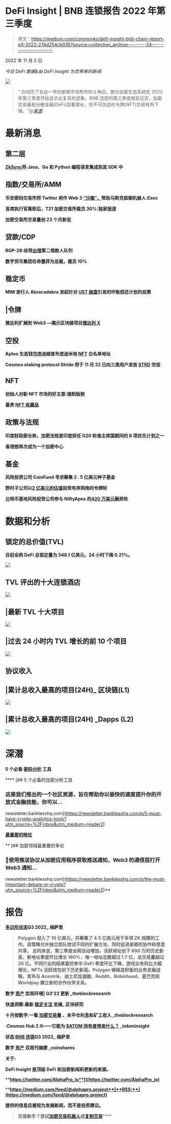 # DeFi Insight | BNB 连锁报告 2022 年第三季度

> 原文：<https://medium.com/coinmonks/defi-insight-bnb-chain-report-q3-2022-274d254cb035?source=collection_archive---------24----------------------->

2022 年 11 月 2 日

*今日 DeFi 数据&由 DeFi Insight 为您带来的新闻*

![](img/887e3ee3402db5737c76e951329f271a.png)

> *"* 在经历了长达一年的抵御市场熊市的斗争后，部分加密生态系统在 2022 年第三季度开始显示出复苏的迹象。BNB 连锁的第三季度报告证实，加密交易量和分散金融(DeFi)显著增长，但不可伪造的令牌(NFT)交易有所下降。*“@*[*来源*](https://dappradar.com/blog/bnb-chain-report-q3-2022)

# 最新消息

## 第二层

**[**ZkSync**](https://twitter.com/zksync/status/1587507606108614656)**将 Java、Go 和 Python 编程语言集成到其 SDK 中****

## ****指数/交易所/AMM****

******币安密码交易所将 Twitter 用作 Web 3 [“沙箱”，](https://www.coindesk.com/business/2022/11/01/crypto-exchange-binance-to-use-twitter-as-web-3-sandbox-help-musk-fend-off-bots-exec/?utm_medium=referral&utm_source=rss&utm_campaign=headlines)帮助马斯克抵御机器人:Exec******

******首席执行官离职后，T21 加密交易所裁员 30%:独家报道******

******加密交易所交易量创 23 个月新低******

## ******贷款/CDP******

********RGP-28:丝带[出借](https://snapshot.org/#/rbn.eth/proposal/0x59c2eadd43066ab808ebd69a566d8dbfd31ae6e444a020010dfcec373bc10fa8)第二借款人队列********

******数字货币集团任命墨菲为总裁，裁员 10%******

## ******稳定币******

********MIM 发行人 Abracadabra 发起针对 [UST 崩盘](https://snapshot.org/#/abracadabrabymerlinthemagician.eth/proposal/0x15e24bdd8c051e990e91d668a0834cda206438faa26a427f36a55fe76991dfb7)引发的坏账偿还计划的投票********

## ******|令牌******

********雅达利扩展到 Web3 —揭示区块链项目[雅达利 X](https://blockster.com/atari-expands-to-web3-reveals-blockchain-project-atari-x)********

## ******空投******

********Aptos 生态钱包庞迪姆宣布庞迪米地 [NFT](https://twitter.com/PontemNetwork/status/1587624271861481473) 白名单地址********

********Cosmos staking protocol Stride 将于 11 月 22 日向三类用户发放 [STRD](https://twitter.com/stride_zone/status/1587554430228070400) 空投********

## ******NFT******

******创始人对新 NFT 市场的好主意:强制版税******

********最贵 [NFT 收藏品](https://www.guinnessworldrecords.com/world-records/696268-most-expensive-nft-collectible)********

## ******政策与法规******

******印度财政部长称，加密法规是印度担任 G20 轮值主席国期间的 8 项优先计划之一******

******香港想再次成为一个加密中心******

## ******基金******

******风险投资公司 CoinFund 寻求筹集 2 . 5 亿美元种子基金******

********野村子公司以[2 亿美元的估值](https://www.theblock.co/post/181701/nomura-laser-digital-invests-orderly-network-token-round)投资有序网络的令牌轮********

********比特币基地风险投资公司参与 NiftyApes 的[420 万美元](https://www.theblock.co/post/179068/coinbase-ventures-participates-in-4-2-million-funding-round-for-niftyapes)融资轮********

# ******数据和分析******

## ******锁定的总价值(TVL)******

******目前全网 DeFi 总锁定量为 548.1 亿美元，24 小时下降 0.21%。******

******![](img/b5b0ae7de6c31e2c12ea7848c9752cf3.png)******

## ******TVL 评出的十大连锁酒店******

******![](img/9c26cb38b04be87c48cb621ef404fed5.png)******

## ******|最新 TVL 十大项目******

******![](img/cfb3ee9089ec4984761323da7cc0ff0f.png)******

## ******|过去 24 小时内 TVL 增长的前 10 个项目******

******![](img/e36ca565851c8c5301aa441e151698e3.png)******

## ******协议收入******

## ******|累计总收入最高的项目(24H)_ 区块链(L1)******

******![](img/16c6e7bfe71da172a1e926765e29ab9f.png)******

## ******|累计总收入最高的项目(24H) _Dapps (L2)******

******![](img/996cb88df436cca363897dcd15b4165d.png)******

# ******深潜******

********5 个必备** [**密码分析**](https://newsletter.banklesshq.com/p/5-must-have-crypto-analytics-tools?utm_source=%2Finbox&utm_medium=reader2) **工具********

****[](https://newsletter.banklesshq.com/p/5-must-have-crypto-analytics-tools?utm_source=%2Finbox&utm_medium=reader2) [## 5 个必备的加密分析工具

### 这是我们推出的一个社区资源，旨在帮助你以极快的速度提升你的开放式金融技能，你可以…

newsletter.banklesshq.com](https://newsletter.banklesshq.com/p/5-must-have-crypto-analytics-tools?utm_source=%2Finbox&utm_medium=reader2) 

**[**最重要的辩论**](https://newsletter.banklesshq.com/p/the-most-important-debate-in-crypto?utm_source=%2Finbox&utm_medium=reader2)**

**[](https://newsletter.banklesshq.com/p/the-most-important-debate-in-crypto?utm_source=%2Finbox&utm_medium=reader2) [## 加密领域最重要的争论

### 📲使用推送协议从加密应用程序获取推送通知，Web3 的通信层打开 Web3 通知…

newsletter.banklesshq.com](https://newsletter.banklesshq.com/p/the-most-important-debate-in-crypto?utm_source=%2Finbox&utm_medium=reader2)** 

# **报告**

****[**多边形状态**](https://messari.io/report/state-of-polygon-q3-2022?referrer=all-research)**Q3 2022**_ 梅萨里****

> ****Polygon 投入了 10 亿美元，并筹集了 4.5 亿美元用于多项 ZK 规模的工作。该策略允许独立团队尝试不同的扩展方法，同时促进紧密的协作和信息共享。
> 总的来说，第三季度全网活动增加，活跃地址创下 600 万的历史新高，新地址季度环比增长 180%，唯一地址总数超过 1.7 亿，总交易量超过 20 亿。不同行业的结果喜忧参半:DeFi 季度环比下降，游戏业务同比大幅增长，NFTs 活跃钱包创下历史新高。Polygon 继续其积极的业务发展战略，宣布与 Acentrik、迪士尼加速器、Reddit、Robinhood、星巴克和 Worldpay 建立新的合作伙伴关系。****

******数字** [**资产**](https://www.theblockresearch.com/digital-asset-macro-environment-q322-update-181244) **宏观环境| Q3'22 更新** _theblockresearch****

******快速洞察:最新** [**稳定关注**](https://www.theblockresearch.com/rapid-insights-latest-stablecoin-developments-181429) **发展**_ 区块研究****

******十月按数字:一看** [**加密交易量**](https://www.theblockresearch.com/october-by-the-numbers-2-181588) **、未平仓利息和矿工收入** _theblockresearch****

******·Cosmos Hub 2.0——它能为** [**$ATOM 持有者带来什么？**](https://tokeninsight.com/en/research/analysts-pick/cosmos-hub-2.0-what-could-it-bring-for-atom-holders) _tokeninsight****

******状态** [**BNB 连锁**](https://messari.io/report/state-of-bnb-chain-q3-2022?referrer=all-research)**Q3 2022**_ 梅萨里****

******数字** [**资产**](https://coinshares.com/research/bi-weekly-digest) **双周刊摘要** _coinshares****

******关于:******

****DeFi Insight 是顶级 DeFi 和加密新闻和更新的来源。****

******https://twitter.com/AlphaPro_io**[](https://twitter.com/AlphaPro_io)****

********https://medium.com/feed/@alphapro.project**[**RSS:**](https://medium.com/feed/@alphapro.project)******

****提供的信息应被视为发展新闻，而不是投资建议。****

> ****交易新手？尝试[加密交易机器人](/coinmonks/crypto-trading-bot-c2ffce8acb2a)或[复制交易](/coinmonks/top-10-crypto-copy-trading-platforms-for-beginners-d0c37c7d698c)********